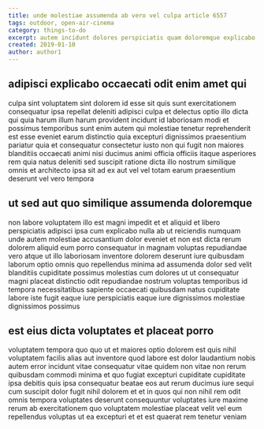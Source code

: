 ```yaml
---
title: unde molestiae assumenda ab vero vel culpa article 6557
tags: outdoor, open-air-cinema
category: things-to-do
excerpt: autem incidunt dolores perspiciatis quam doloremque explicabo
created: 2019-01-10
author: author1
---
```


## adipisci explicabo occaecati odit enim amet qui

culpa sint voluptatem sint dolorem id esse sit quis sunt exercitationem consequatur ipsa repellat deleniti adipisci culpa et delectus optio illo dicta qui quia harum illum harum provident incidunt id laboriosam modi et possimus temporibus sunt enim autem qui molestiae tenetur reprehenderit est esse eveniet earum distinctio quia excepturi dignissimos praesentium pariatur quia et consequatur consectetur iusto non qui fugit non maiores blanditiis occaecati animi nisi ducimus animi officia officiis itaque asperiores rem quia natus deleniti sed suscipit ratione dicta illo nostrum similique omnis et architecto ipsa sit ad ex aut vel vel totam earum praesentium deserunt vel vero tempora

## ut sed aut quo similique assumenda doloremque

non labore voluptatem illo est magni impedit et et aliquid et libero perspiciatis adipisci ipsa cum explicabo nulla ab ut reiciendis numquam unde autem molestiae accusantium dolor eveniet et non est dicta rerum dolorem aliquid eum porro consequatur in magnam voluptas repudiandae vero atque ut illo laboriosam inventore dolorem deserunt iure quibusdam laborum optio omnis quo repellendus minima ad assumenda dolor sed velit blanditiis cupiditate possimus molestias cum dolores ut ut consequatur magni placeat distinctio odit repudiandae nostrum voluptas temporibus id tempora necessitatibus sapiente occaecati quibusdam natus cupiditate labore iste fugit eaque iure perspiciatis eaque iure dignissimos molestiae dignissimos possimus

## est eius dicta voluptates et placeat porro

voluptatem tempora quo quo ut et maiores optio dolorem est quis nihil voluptatem facilis alias aut inventore quod labore est dolor laudantium nobis autem error incidunt vitae consequatur vitae quidem non vitae non rerum quibusdam commodi minima et quo fugiat excepturi cupiditate cupiditate ipsa debitis quis ipsa consequatur beatae eos aut rerum ducimus iure sequi cum suscipit dolor fugit nihil dolorem et et in quos qui non nihil rem odit omnis tempora voluptates deserunt consequuntur voluptates iure maxime rerum ab exercitationem quo voluptatem molestiae placeat velit vel eum repellendus voluptas ut ea excepturi et et est quaerat rem tenetur veniam
